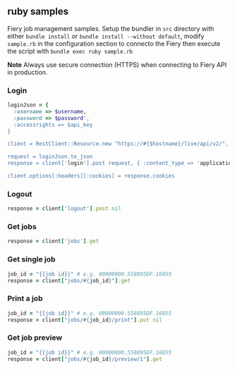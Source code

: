 ## ruby samples

Fiery job management samples. Setup the bundler in `src` directory with either `bundle install` or `bundle install --without default`, modify `sample.rb` in the configuration section to connecto the Fiery then execute the script with `bundle exec ruby sample.rb`


**Note** Always use secure connection (HTTPS) when connecting to Fiery API in production.

### Login

```ruby
loginJson = {
  :username => $username,
  :password => $password',
  :accessrights => $api_key
}

client = RestClient::Resource.new "https://#{$hostname}/live/api/v2/", :headers => {}, :verify_ssl => OpenSSL::SSL::VERIFY_NONE

request = loginJson.to_json
response = client['login'].post request, { :content_type => 'application/json' }

client.options[:headers][:cookies] = response.cookies
```


### Logout

```ruby
response = client['logout'].post nil
```


### Get jobs

```ruby
response = client['jobs'].get
```


### Get single job

```ruby
job_id = "{{job id}}" # e.g. 00000000.558895DF.16055
response = client["jobs/#{job_id}"].get
```


### Print a job

```ruby
job_id = "{{job id}}" # e.g. 00000000.558895DF.16055
response = client["jobs/#{job_id}/print"].put nil
```


### Get job preview

```ruby
job_id = "{{job id}}" # e.g. 00000000.558895DF.16055
response = client["jobs/#{job_id}/preview/1"].get
```
